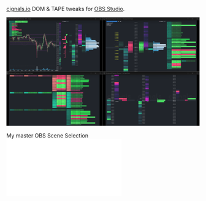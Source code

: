 [cignals.io](https://cignals.io/) DOM & TAPE tweaks for [OBS Studio](https://obsproject.com/).

![Screenshot-1](/media/cignals-OBS-tweaks.png)

My master OBS Scene Selection ![cignals-master](/json/cignals-master.json)






